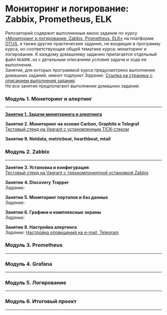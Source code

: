 # Мониторинг и логирование: Zabbix, Prometheus, ELK

Репозиторий содержит выполненные мною задания по курсу [&laquo;Мониторинг и логирование: Zabbix, Prometheus, ELK&raquo;](https://otus.ru/lessons/zabbix-i-prometeus/) на платформе [OTUS](https://otus.ru/), а также другие практические задания, не входящие в программу курса, но соответствующие общей тематике курса: мониторинг и логирование.
К каждому домашнему заданию прилагается отдельный файл `README.md` с детальным описанием условия задачи и хода ее выполнения.  
Занятия, для которых программой курса предусмотрено выполнение домашних заданий, имеют подпункт *Задание:* [Ссылка на страницу с описанием выполнения задания]().  
Не все занятия предполагают выполнение домашних заданий.



### Модуль 1. Мониторинг и алертинг
---
**[Занятие 1. Задачи мониторинга и алертинга](https://github.com/che-a/OTUS_Monitoring/tree/master/tasks/01/README.md)**  

**Занятие 2. Мониторинг на основе Carbon, Graphite и Telegraf**  
[Тестовый стенд на Vagrant с установленным TICK-стеком]()  

**Занятие 9. Netdata, metricbeat, hearthbeat, mtail**




### Модуль 2. Zabbix
---
**Занятие 3. Установка и конфигурация**  
[Тестовый стенд на Vagrant с трехкомпонентной установкой Zabbix](https://github.com/che-a/OTUS_Monitoring/tree/master/tasks/03)  

**Занятие 4. Discovery Trapper**  
*Задание:* []()

**Занятие 5. Мониторинг порталов и баз данных**  
*Задание:* []()

**Занятие 6. Графики и комплексные экраны**  
*Задание:* []()

**Занятие 8. Настройка алертинга**  
*Задание:* [Настройка оповещений на e-mail, Telegram](https://github.com/che-a/OTUS_Monitoring/tree/master/tasks/08/README.md)




### Модуль 3. Prometheus
---




### Модуль 4. Grafana
---




### Модуль 5. Логирование
---




### Модуль 6. Итоговый проект
---
